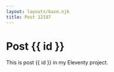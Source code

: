 ```yaml
---
layout: layouts/base.njk
title: Post 12197
---
```


# Post {{ id }}

This is post {{ id }} in my Eleventy project.
